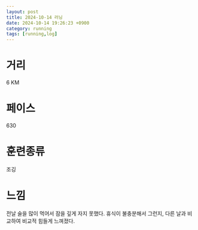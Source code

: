 ```yaml
---
layout: post
title: 2024-10-14 러닝
date: 2024-10-14 19:26:23 +0900
category: running
tags: [running,log]
---
```

# 거리
6 KM
# 페이스
630
# 훈련종류
조깅
# 느낌
전날 술을 많이 먹어서 잠을 깊게 자지 못했다. 휴식이 불충분해서 그런지, 다른 날과 비교하여 비교적 힘들게 느껴졌다.
